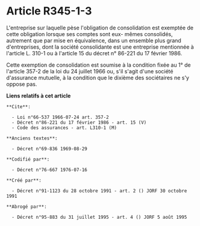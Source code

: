 # Article R345-1-3

L'entreprise sur laquelle pèse l'obligation de consolidation est exemptée de cette obligation lorsque ses comptes sont eux-
mêmes consolidés, autrement que par mise en équivalence, dans un ensemble plus grand d'entreprises, dont la société
consolidante est une entreprise mentionnée à l'article L. 310-1 ou à l'article 15 du décret n° 86-221 du 17 février 1986.

Cette exemption de consolidation est soumise à la condition fixée au 1° de l'article 357-2 de la loi du 24 juillet 1966 ou,
s'il s'agit d'une société d'assurance mutuelle, à la condition que le dixième des sociétaires ne s'y oppose pas.

**Liens relatifs à cet article**

	**Cite**:

	  - Loi n°66-537 1966-07-24 art. 357-2
	  - Décret n°86-221 du 17 février 1986 - art. 15 (V)
	  - Code des assurances - art. L310-1 (M)

	**Anciens textes**:

	  - Décret n°69-836 1969-08-29

	**Codifié par**:

	  - Décret n°76-667 1976-07-16

	**Créé par**:

	  - Décret n°91-1123 du 28 octobre 1991 - art. 2 () JORF 30 octobre 1991

	**Abrogé par**:

	  - Décret n°95-883 du 31 juillet 1995 - art. 4 () JORF 5 août 1995
